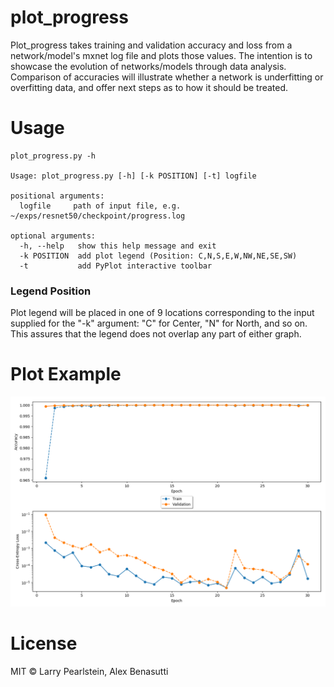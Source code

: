 # plot_progress

Plot_progress takes training and validation accuracy and loss from a network/model's mxnet log file and plots those values. The intention is to showcase the evolution of networks/models through data analysis. Comparison of accuracies will illustrate whether a network is underfitting or overfitting data, and offer next steps as to how it should be treated.

# Usage

```
plot_progress.py -h

Usage: plot_progress.py [-h] [-k POSITION] [-t] logfile

positional arguments:
  logfile     path of input file, e.g. ~/exps/resnet50/checkpoint/progress.log

optional arguments:
  -h, --help   show this help message and exit
  -k POSITION  add plot legend (Position: C,N,S,E,W,NW,NE,SE,SW)
  -t           add PyPlot interactive toolbar
```
### Legend Position

Plot legend will be placed in one of 9 locations corresponding to the input supplied for the "-k" argument: "C" for Center, "N" for North, and so on. This assures that the legend does not overlap any part of either graph.

# Plot Example
![Example Figure](plot_progress_fig.png)

# License

MIT © Larry Pearlstein, Alex Benasutti

 



 
